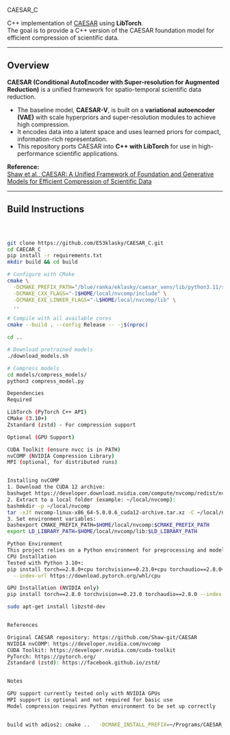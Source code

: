 CAESAR_C

C++ implementation of [CAESAR](https://github.com/Shaw-git/CAESAR) using **LibTorch**.  
The goal is to provide a C++ version of the CAESAR foundation model for efficient compression of scientific data.

---

## Overview

**CAESAR (Conditional AutoEncoder with Super-resolution for Augmented Reduction)** is a unified framework for spatio-temporal scientific data reduction.

- The baseline model, **CAESAR-V**, is built on a **variational autoencoder (VAE)** with scale hyperpriors and super-resolution modules to achieve high compression.  
- It encodes data into a latent space and uses learned priors for compact, information-rich representation.  
- This repository ports CAESAR into **C++ with LibTorch** for use in high-performance scientific applications.  

**Reference:**  
[Shaw et al., CAESAR: A Unified Framework of Foundation and Generative Models for Efficient Compression of Scientific Data](https://github.com/Shaw-git/CAESAR)

---

## Build Instructions
```bash



git clone https://github.com/E53klasky/CAESAR_C.git
cd CAECAR_C 
pip install -r requirements.txt
mkdir build && cd build

# Configure with CMake
cmake \
  -DCMAKE_PREFIX_PATH="/blue/ranka/eklasky/caesar_venv/lib/python3.11/site-packages/torch/share/cmake" \
  -DCMAKE_CXX_FLAGS="-I$HOME/local/nvcomp/include" \
  -DCMAKE_EXE_LINKER_FLAGS="-L$HOME/local/nvcomp/lib" \
  ..

# Compile with all available cores
cmake --build . --config Release -- -j$(nproc)

cd ..

# Download pretrained models
./download_models.sh

# Compress models
cd models/compress_models/
python3 compress_model.py

Dependencies
Required

LibTorch (PyTorch C++ API)
CMake (3.10+)
Zstandard (zstd) - For compression support

Optional (GPU Support)

CUDA Toolkit (ensure nvcc is in PATH)
nvCOMP (NVIDIA Compression Library)
MPI (optional, for distributed runs)


Installing nvCOMP
1. Download the CUDA 12 archive:
bashwget https://developer.download.nvidia.com/compute/nvcomp/redist/nvcomp/linux-x86_64/nvcomp-linux-x86_64-5.0.0.6_cuda12-archive.tar.xz
2. Extract to a local folder (example: ~/local/nvcomp):
bashmkdir -p ~/local/nvcomp
tar -xJf nvcomp-linux-x86_64-5.0.0.6_cuda12-archive.tar.xz -C ~/local/nvcomp --strip-components=1
3. Set environment variables:
bashexport CMAKE_PREFIX_PATH=$HOME/local/nvcomp:$CMAKE_PREFIX_PATH
export LD_LIBRARY_PATH=$HOME/local/nvcomp/lib:$LD_LIBRARY_PATH

Python Environment
This project relies on a Python environment for preprocessing and model compression.
CPU Installation
Tested with Python 3.10+:
pip install torch==2.8.0+cpu torchvision==0.23.0+cpu torchaudio==2.8.0+cpu \
  --index-url https://download.pytorch.org/whl/cpu

GPU Installation (NVIDIA only)
pip install torch==2.8.0 torchvision==0.23.0 torchaudio==2.8.0 --index-url https://download.pytorch.org/whl/cu128

sudo apt-get install libzstd-dev


References

Original CAESAR repository: https://github.com/Shaw-git/CAESAR
NVIDIA nvCOMP: https://developer.nvidia.com/nvcomp
CUDA Toolkit: https://developer.nvidia.com/cuda-toolkit
PyTorch: https://pytorch.org/
Zstandard (zstd): https://facebook.github.io/zstd/


Notes

GPU support currently tested only with NVIDIA GPUs
MPI support is optional and not required for basic use
Model compression requires Python environment to be set up correctly


build with adios2: cmake ..   -DCMAKE_INSTALL_PREFIX=~/Programs/CAESAR_C/install   -DTorch_DIR=/home/adios/.local/lib/python3.11/site-packages/torch/share/cmake/Torch

